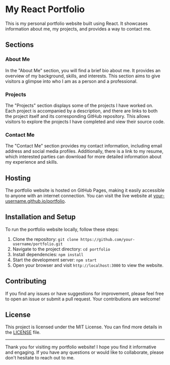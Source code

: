 # My React Portfolio

This is my personal portfolio website built using React. It showcases information about me, my projects, and provides a way to contact me.

## Sections

### About Me

In the "About Me" section, you will find a brief bio about me. It provides an overview of my background, skills, and interests. This section aims to give visitors a glimpse into who I am as a person and a professional.

### Projects

The "Projects" section displays some of the projects I have worked on. Each project is accompanied by a description, and there are links to both the project itself and its corresponding GitHub repository. This allows visitors to explore the projects I have completed and view their source code.

### Contact Me

The "Contact Me" section provides my contact information, including email address and social media profiles. Additionally, there is a link to my resume, which interested parties can download for more detailed information about my experience and skills.

## Hosting

The portfolio website is hosted on GitHub Pages, making it easily accessible to anyone with an internet connection. You can visit the live website at [your-username.github.io/portfolio](https://your-username.github.io/portfolio).

## Installation and Setup

To run the portfolio website locally, follow these steps:

1. Clone the repository: `git clone https://github.com/your-username/portfolio.git`
2. Navigate to the project directory: `cd portfolio`
3. Install dependencies: `npm install`
4. Start the development server: `npm start`
5. Open your browser and visit `http://localhost:3000` to view the website.

## Contributing

If you find any issues or have suggestions for improvement, please feel free to open an issue or submit a pull request. Your contributions are welcome!

## License

This project is licensed under the MIT License. You can find more details in the [LICENSE](LICENSE) file.

---

Thank you for visiting my portfolio website! I hope you find it informative and engaging. If you have any questions or would like to collaborate, please don't hesitate to reach out to me.

